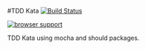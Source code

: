#TDD Kata [![Build Status](https://travis-ci.org/programulya/TDDKata.png?branch=master)](https://travis-ci.org/programulya/TDDKata)

[![browser support](https://ci.testling.com/programulya/TDDKata.png)](https://ci.testling.com/programulya/TDDKata)

TDD Kata using mocha and should packages.
